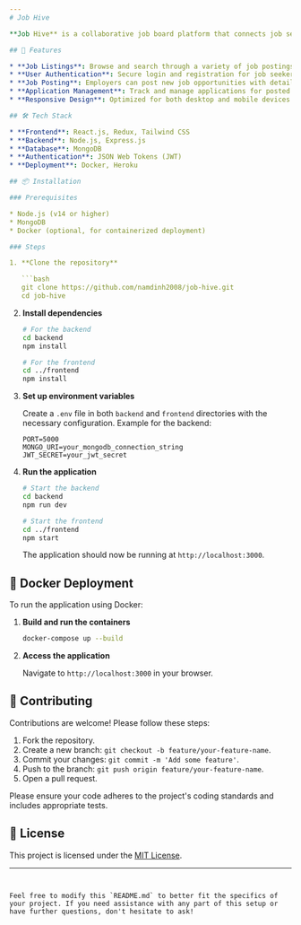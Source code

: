 ```yaml
---
# Job Hive

**Job Hive** is a collaborative job board platform that connects job seekers with employers. Built with modern web technologies, it offers a seamless experience for posting and discovering job opportunities.

## 🚀 Features

* **Job Listings**: Browse and search through a variety of job postings.
* **User Authentication**: Secure login and registration for job seekers and employers.
* **Job Posting**: Employers can post new job opportunities with detailed descriptions.
* **Application Management**: Track and manage applications for posted jobs.
* **Responsive Design**: Optimized for both desktop and mobile devices.

## 🛠️ Tech Stack

* **Frontend**: React.js, Redux, Tailwind CSS
* **Backend**: Node.js, Express.js
* **Database**: MongoDB
* **Authentication**: JSON Web Tokens (JWT)
* **Deployment**: Docker, Heroku

## 📦 Installation

### Prerequisites

* Node.js (v14 or higher)
* MongoDB
* Docker (optional, for containerized deployment)

### Steps

1. **Clone the repository**

   ```bash
   git clone https://github.com/namdinh2008/job-hive.git
   cd job-hive
   ```

2. **Install dependencies**

   ```bash
   # For the backend
   cd backend
   npm install

   # For the frontend
   cd ../frontend
   npm install
   ```

3. **Set up environment variables**

   Create a `.env` file in both `backend` and `frontend` directories with the necessary configuration. Example for the backend:

   ```env
   PORT=5000
   MONGO_URI=your_mongodb_connection_string
   JWT_SECRET=your_jwt_secret
   ```

4. **Run the application**

   ```bash
   # Start the backend
   cd backend
   npm run dev

   # Start the frontend
   cd ../frontend
   npm start
   ```

   The application should now be running at `http://localhost:3000`.

## 🐳 Docker Deployment

To run the application using Docker:

1. **Build and run the containers**

   ```bash
   docker-compose up --build
   ```

2. **Access the application**

   Navigate to `http://localhost:3000` in your browser.

## 🤝 Contributing

Contributions are welcome! Please follow these steps:

1. Fork the repository.
2. Create a new branch: `git checkout -b feature/your-feature-name`.
3. Commit your changes: `git commit -m 'Add some feature'`.
4. Push to the branch: `git push origin feature/your-feature-name`.
5. Open a pull request.

Please ensure your code adheres to the project's coding standards and includes appropriate tests.

## 📄 License

This project is licensed under the [MIT License](LICENSE).

---
```


Feel free to modify this `README.md` to better fit the specifics of your project. If you need assistance with any part of this setup or have further questions, don't hesitate to ask!
